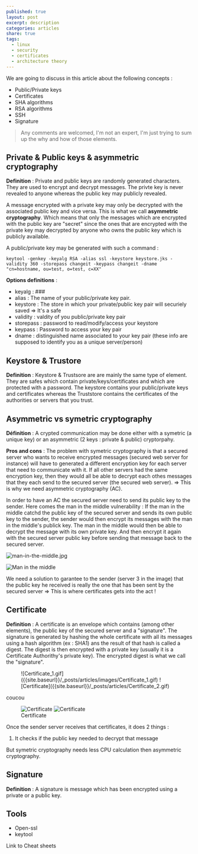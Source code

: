 ```yaml
---
published: true
layout: post
excerpt: description
categories: articles
share: true
tags:
  - linux
  - security
  - certificates
  - architecture theory
---
```

We are going to discuss in this article about the following concepts :
- Public/Private keys
- Certificates
- SHA algorithms
- RSA algorithms
- SSH
- Signature

> Any comments are welcomed, I'm not an expert, I'm just trying to sum up the why and how of those elements.


## Private & Public keys & asymmetric cryptography
**Definition** : Private and public keys are randomly generated characters. They are used to encrypt and decrypt messages. The privte key is never revealed to anyone whereas the public key may publicly revealed. 

A message encrypted with a private key may only be decrypted with the associated public key and vice versa. This is what we call **asymmetric cryptography**. Which means that only the messages which are encrypted with the public key are "secret" since the ones that are encrypted with the private key may decrypted by anyone who owns the public key which is publicly available.

A public/private key may be generated with such a command  : 
```shell
keytool -genkey -keyalg RSA -alias ssl -keystore keystore.jks -validity 360 -storepass changeit -keypass changeit -dname "cn=hostname, ou=test, o=test, c=XX"
```

**Options definitions** :
- keyalg : ###
- alias : The name of your public/private key pair.
- keystore : The store in which your private/public key pair will securiely saved => It's a safe
- validity : valdity of you public/private key pair
- storepass : password to read/modify/access your keystore
- keypass : Password to access your key pair
- dname : distinguished name associated to your key pair (these info are supposed to identify you as a unique server/person)


## Keystore & Trustore
**Definition** : Keystore & Trustsore are are mainly the same type of element. They are safes which contain private/keys/certificates and which are protected with a password. The keystore contains your public/private keys and certificates whereas the Truststore contains the certificates of the authorities or servers that you trust.

## Asymmetric vs symetric cryptography

**Définition** : A crypted communication may be done either with a symetric (a unique key) or an asymmetric (2 keys : private & public) cryptorpahy.  

**Pros and cons** : The problem with symetric cryptography is that a secured server who wants to receive encrypted messages (secured web server for instance) will have to generated a different encryption key for each server that need to communicate with it. If all other servers had the same encryption key, then they would all be able to decrypt each othes messages that they each send to the secured server (the secured web server). => This is why we need asymmetric cryptography (AC).

In order to have an AC the secured server need to send its public key to the sender. Here comes the man in the middle vulnerability : If the man in the middle catchd the public key of the secured server and sends its own public key to the sender, the sender would then encrypt its messages with the man in the middle's publick key. The man in the middle would then be able to decrypt the message with its own private key. And then encrypt it again with the secured server public key before sending that message back to the secured server. 

![man-in-the-middle.jpg]({{site.baseurl}}/images/man-in-the-middle.jpg)

![Man in the middle]({{site.baseurl}}/_posts/articles/images/man-in-the-middle.jpg)

We need a solution to garantee to the sender (server 3 in the image) that the public key he received is really the one that has been sent by the secured server => This is where certificates gets into the act !

## Certificate 
**Definition** : A certificate is an envelope which contains (among other elements), the public key of the secured server and a "signature". The signature is generated by hashing the whole certificate with all its messages using a hash algorithm (ex : SHA1) ans the result of that hash is called  a digest. The digest is then encrypted with a private key (usually it is a Certificate Authorithy's private key). The encrypted digest is what we call the "signature".

<figure class="half">
![Certificate_1.gif]({{site.baseurl}}/_posts/articles/images/Certificate_1.gif)
![Certificate]({{site.baseurl}}/_posts/articles/Certificate_2.gif)
</figure>

coucou

<figure class="half">
	<img src="({{site.baseurl}}/_posts/articles/images/certificate_1.gif)" alt="Certificate">
	<img src="({{site.baseurl}}/_posts/articles/images/certificate_1.gif)" alt="Certificate">
	<figcaption>Certificate</figcaption>
</figure>

Once the sender server receives that certificates, it does 2 things : 
1. It checks if the public key needed to decrypt that message 



But symetric cryptography needs less CPU calculation then asymmetric cryptography.

## Signature
**Definition** : A signature is message which has been encrypted using a private or a public key.
 
 ## Tools 
- Open-ssl
- keytool

 
 Link to Cheat sheets